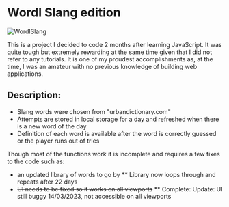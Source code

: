 # Wordl Slang edition 

![WordlSlang](https://user-images.githubusercontent.com/84051594/204838673-8370464d-04d2-4d63-8515-1877626897d5.png)


This is a project I decided to code 2 months after learning JavaScript. It was quite tough but extremely rewarding at the same time given that I did not refer to any tutorials. It is one of my proudest accomplishments as, at the time, I was an amateur with no previous knowledge of building web applications.

## Description:
- Slang words were chosen from "urbandictionary.com" 
- Attempts are stored in local storage for a day and refreshed when there is a new word of the day
- Definition of each word is available after the word is correctly guessed or the player runs out of tries


Though most of the functions work it is incomplete and requires a few fixes to the code such as:

- an updated library of words to go by ** Library now loops through and repeats after 22 days
- ~~UI needs to be fixed so it works on all viewports~~ ** Complete: Update: UI still buggy 14/03/2023, not accessible on all viewports

